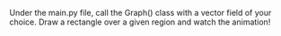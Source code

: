 Under the main.py file, call the Graph() class with a vector field of your choice. Draw a rectangle over a given region and watch the animation!
